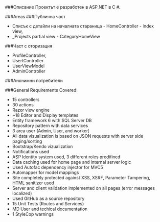 ###Описание
Проектът е разработен в ASP.NET в C #.

###Areas
###Публична 	част
 - Списък с детайли на началната стараница - HomeController - Index view,
 - _Projects partial view - CategoryHomeView 

###Част с оторизация
 - ProfileController,
 - UsertController
 - UserViewModel
 - AdminController

###Анонимни потребители

###General Requirements Covered
 - 15 controllers
 - 30 actions
 - Razor view engine 
 - ~18 Editor and Display templates
 - Entity framework 6 with SQL Server DB
 - Repository pattern with data services
 - 3 area user (Admin, User, and worker)
 - All data visualization is based on JSON requests with server side paging/sorting
 - Bootstrap/Kendo vizualization
 - Notifications used
 - ASP Identity system used, 3 different roles predifined
 - Data caching used for home page and internal server logic
 - Used Autofac dependency injector for MVC5
 - Automapper for model mappings
 - Site completely protected against XSS, XSRF, Parameter Tampering, HTML sanitizer used
 - Server and client validation implemented on all pages (error messages localized)
 - Used GitHub as a source repository
 - 15 Unit Tests (Routes and Services)
 - MD User and techical documentation
 - 1 StyleCop warnings
